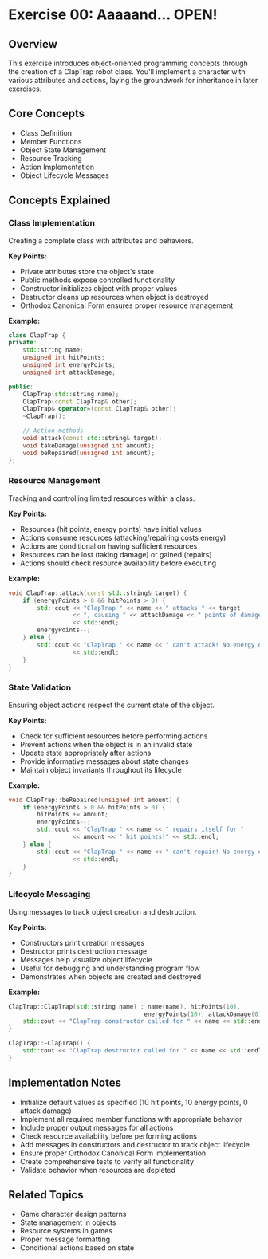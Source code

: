 # Exercise 00: Aaaaand... OPEN!

## Overview
This exercise introduces object-oriented programming concepts through the creation of a ClapTrap robot class. You'll implement a character with various attributes and actions, laying the groundwork for inheritance in later exercises.

## Core Concepts
- Class Definition
- Member Functions
- Object State Management
- Resource Tracking
- Action Implementation
- Object Lifecycle Messages

## Concepts Explained

### Class Implementation
Creating a complete class with attributes and behaviors.

**Key Points:**
- Private attributes store the object's state
- Public methods expose controlled functionality
- Constructor initializes object with proper values
- Destructor cleans up resources when object is destroyed
- Orthodox Canonical Form ensures proper resource management

**Example:**
```cpp
class ClapTrap {
private:
    std::string name;
    unsigned int hitPoints;
    unsigned int energyPoints;
    unsigned int attackDamage;

public:
    ClapTrap(std::string name);
    ClapTrap(const ClapTrap& other);
    ClapTrap& operator=(const ClapTrap& other);
    ~ClapTrap();

    // Action methods
    void attack(const std::string& target);
    void takeDamage(unsigned int amount);
    void beRepaired(unsigned int amount);
};
```

### Resource Management
Tracking and controlling limited resources within a class.

**Key Points:**
- Resources (hit points, energy points) have initial values
- Actions consume resources (attacking/repairing costs energy)
- Actions are conditional on having sufficient resources
- Resources can be lost (taking damage) or gained (repairs)
- Actions should check resource availability before executing

**Example:**
```cpp
void ClapTrap::attack(const std::string& target) {
    if (energyPoints > 0 && hitPoints > 0) {
        std::cout << "ClapTrap " << name << " attacks " << target
                  << ", causing " << attackDamage << " points of damage!"
                  << std::endl;
        energyPoints--;
    } else {
        std::cout << "ClapTrap " << name << " can't attack! No energy or hit points left."
                  << std::endl;
    }
}
```

### State Validation
Ensuring object actions respect the current state of the object.

**Key Points:**
- Check for sufficient resources before performing actions
- Prevent actions when the object is in an invalid state
- Update state appropriately after actions
- Provide informative messages about state changes
- Maintain object invariants throughout its lifecycle

**Example:**
```cpp
void ClapTrap::beRepaired(unsigned int amount) {
    if (energyPoints > 0 && hitPoints > 0) {
        hitPoints += amount;
        energyPoints--;
        std::cout << "ClapTrap " << name << " repairs itself for "
                  << amount << " hit points!" << std::endl;
    } else {
        std::cout << "ClapTrap " << name << " can't repair! No energy or hit points left."
                  << std::endl;
    }
}
```

### Lifecycle Messaging
Using messages to track object creation and destruction.

**Key Points:**
- Constructors print creation messages
- Destructor prints destruction message
- Messages help visualize object lifecycle
- Useful for debugging and understanding program flow
- Demonstrates when objects are created and destroyed

**Example:**
```cpp
ClapTrap::ClapTrap(std::string name) : name(name), hitPoints(10),
                                      energyPoints(10), attackDamage(0) {
    std::cout << "ClapTrap constructor called for " << name << std::endl;
}

ClapTrap::~ClapTrap() {
    std::cout << "ClapTrap destructor called for " << name << std::endl;
}
```

## Implementation Notes
- Initialize default values as specified (10 hit points, 10 energy points, 0 attack damage)
- Implement all required member functions with appropriate behavior
- Include proper output messages for all actions
- Check resource availability before performing actions
- Add messages in constructors and destructor to track object lifecycle
- Ensure proper Orthodox Canonical Form implementation
- Create comprehensive tests to verify all functionality
- Validate behavior when resources are depleted

## Related Topics
- Game character design patterns
- State management in objects
- Resource systems in games
- Proper message formatting
- Conditional actions based on state